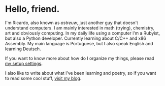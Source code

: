 # Hello, friend.

I'm Ricardo, also known as *astreuw*, just another guy that doesn't understand computers. I am mainly interested in math (trying), chemistry, art and obviously computing. In my daily life using a computer I'm a Rubyist, but also a Python developer. Currently learning about C/C++ and x86 Assembly. My main language is Portuguese, but I also speak English and learning Deutsch.

If you want to know more about how do I organize my things, please read [my setup settings](https://github.com/astreuw/astreuw/setup.md).

I also like to write about what I've been learning and poetry, so if you want to read some cool stuff, [visit my blog](https://astreuw.github.io).
